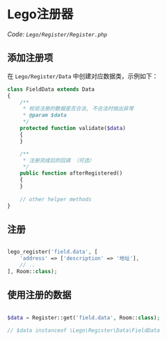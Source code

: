 # Lego注册器

_Code: `Lego/Register/Register.php`_


## 添加注册项

在 `Lego/Register/Data` 中创建对应数据类，示例如下：

```php
class FieldData extends Data
{
    /**
     * 校验注册的数据是否合法, 不合法时抛出异常
     * @param $data
     */
    protected function validate($data)
    {
    }

    /**
     * 注册完成后的回调 （可选）
     */
    public function afterRegistered()
    {
    }
    
    // other helper methods
}

```


## 注册

```php

lego_register('field.data', [
	'address' => ['description' => '地址'],
	// ..
], Room::class);
```


## 使用注册的数据

```php

$data = Register::get('field.data', Room::class);

// $data instanceof \Lego\Register\Data\FieldData
```